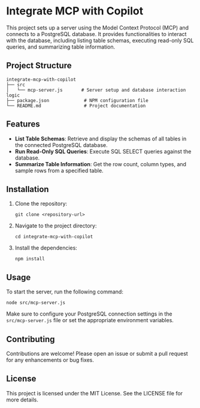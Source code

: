# Integrate MCP with Copilot

This project sets up a server using the Model Context Protocol (MCP) and connects to a PostgreSQL database. It provides functionalities to interact with the database, including listing table schemas, executing read-only SQL queries, and summarizing table information.

## Project Structure

```
integrate-mcp-with-copilot
├── src
│   └── mcp-server.js       # Server setup and database interaction logic
├── package.json             # NPM configuration file
└── README.md                # Project documentation
```

## Features

- **List Table Schemas**: Retrieve and display the schemas of all tables in the connected PostgreSQL database.
- **Run Read-Only SQL Queries**: Execute SQL SELECT queries against the database.
- **Summarize Table Information**: Get the row count, column types, and sample rows from a specified table.

## Installation

1. Clone the repository:
   ```
   git clone <repository-url>
   ```
2. Navigate to the project directory:
   ```
   cd integrate-mcp-with-copilot
   ```
3. Install the dependencies:
   ```
   npm install
   ```

## Usage

To start the server, run the following command:
```
node src/mcp-server.js
```

Make sure to configure your PostgreSQL connection settings in the `src/mcp-server.js` file or set the appropriate environment variables.

## Contributing

Contributions are welcome! Please open an issue or submit a pull request for any enhancements or bug fixes.

## License

This project is licensed under the MIT License. See the LICENSE file for more details.